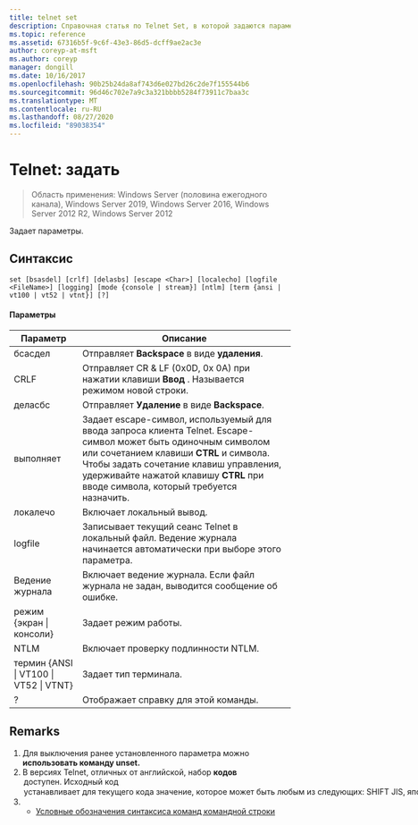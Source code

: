 ```yaml
---
title: telnet set
description: Справочная статья по Telnet Set, в которой задаются параметры.
ms.topic: reference
ms.assetid: 67316b5f-9c6f-43e3-86d5-dcff9ae2ac3e
author: coreyp-at-msft
ms.author: coreyp
manager: dongill
ms.date: 10/16/2017
ms.openlocfilehash: 90b25b24da8af743d6e027bd26c2de7f155544b6
ms.sourcegitcommit: 96d46c702e7a9c3a321bbbb5284f73911c7baa3c
ms.translationtype: MT
ms.contentlocale: ru-RU
ms.lasthandoff: 08/27/2020
ms.locfileid: "89038354"
---
```

# <a name="telnet-set"></a>Telnet: задать

> Область применения: Windows Server (половина ежегодного канала), Windows Server 2019, Windows Server 2016, Windows Server 2012 R2, Windows Server 2012

Задает параметры.

## <a name="syntax"></a>Синтаксис
```
set [bsasdel] [crlf] [delasbs] [escape <Char>] [localecho] [logfile <FileName>] [logging] [mode {console | stream}] [ntlm] [term {ansi | vt100 | vt52 | vtnt}] [?]
```
#### <a name="parameters"></a>Параметры

|                    Параметр                     |                                                                                                                                              Описание                                                                                                                                              |
|--------------------------------------------------|-------------------------------------------------------------------------------------------------------------------------------------------------------------------------------------------------------------------------------------------------------------------------------------------------------|
|                     бсасдел                      |                                                                                                                                 Отправляет **Backspace** в виде **удаления**.                                                                                                                                  |
|                       CRLF                       |                                                                                                        Отправляет CR & LF (0x0D, 0x 0A) при нажатии клавиши **Ввод** . Называется режимом новой строки.                                                                                                        |
|                     деласбс                      |                                                                                                                                 Отправляет **Удаление** в виде **Backspace**.                                                                                                                                  |
|                выполняет <Character>                | Задает escape-символ, используемый для ввода запроса клиента Telnet. Escape-символ может быть одиночным символом или сочетанием клавиши **CTRL** и символа. Чтобы задать сочетание клавиш управления, удерживайте нажатой клавишу **CTRL** при вводе символа, который требуется назначить. |
|                    локалечо                     |                                                                                                                                         Включает локальный вывод.                                                                                                                                          |
|                logfile <FileName>                |                                                                                               Записывает текущий сеанс Telnet в локальный файл. Ведение журнала начинается автоматически при выборе этого параметра.                                                                                               |
|                     Ведение журнала                      |                                                                                                                  Включает ведение журнала. Если файл журнала не задан, выводится сообщение об ошибке.                                                                                                                   |
|           режим {экран &#124; консоли}           |                                                                                                                                       Задает режим работы.                                                                                                                                        |
|                       NTLM                       |                                                                                                                                     Включает проверку подлинности NTLM.                                                                                                                                     |
| термин {ANSI &#124; VT100 &#124; VT52 &#124; VTNT} |                                                                                                                                        Задает тип терминала.                                                                                                                                        |
|                        ?                         |                                                                                                                                    Отображает справку для этой команды.                                                                                                                                    |

## <a name="remarks"></a>Remarks
1. Для выключения ранее установленного параметра можно **использовать команду unset.**
2. В версиях Telnet, отличных от английской, набор **кодов** <option> доступен. **Исходный код** <option> устанавливает для текущего кода значение, которое может быть любым из следующих: **SHIFT JIS**, **японская EUC**, **JIS**, кандзи, **JIS (78)**, **кандзи**( **NEC**), кандзи. Необходимо задать тот же набор кодов на удаленном компьютере.
   ## <a name="examples"></a>Примеры
   Укажите файл журнала и начните запись в локальный файл tnlog.txt
   ```
   set logfile tnlog.txt
   ```
   ## <a name="additional-references"></a>Дополнительные ссылки
3. - [Условные обозначения синтаксиса команд командной строки](command-line-syntax-key.md)
